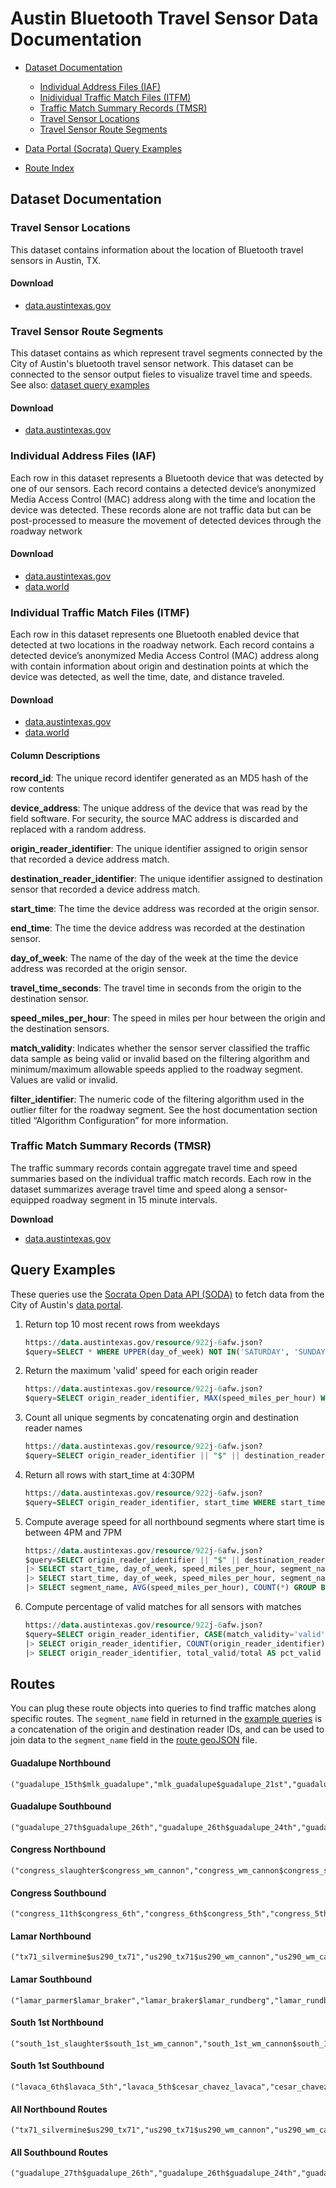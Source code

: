 # Austin Bluetooth Travel Sensor Data Documentation

 * [Dataset Documentation](#dataset-documentation)
    * [Individual Address Files (IAF)](#individual-address-files-iaf)
    * [Inidividual Traffic Match Files (ITFM)](#individual-traffic-match-files-itmf)
    * [Traffic Match Summary Records (TMSR)](#traffic-match-summary-records-tmsr)
    * [Travel Sensor Locations](#travel-sensor-locations)
    * [Travel Sensor Route Segments](#travel-sensor-route-segments)

 * [Data Portal (Socrata) Query Examples](#query-examples)
 * [Route Index](#routes)

## Dataset Documentation

### Travel Sensor Locations

This dataset contains information about the location of Bluetooth travel sensors in Austin, TX.

#### Download

 - [data.austintexas.gov](https://data.austintexas.gov/dataset/Travel-Sensors/6yd9-yz29)

### Travel Sensor Route Segments

This dataset contains as which represent travel segments connected by the City of Austin's bluetooth travel sensor network. This dataset can be connected to the sensor output fieles to visualize travel time and speeds. See also: 
[dataset query examples](#query-examples)

#### Download

 - [data.austintexas.gov](https://data.austintexas.gov/dataset/Bluetooth-Travel-Sensors-Routes/itsd-rizg)

### Individual Address Files (IAF)

Each row in this dataset represents a Bluetooth device that was detected by one of our sensors. Each record contains a detected device’s anonymized Media Access Control (MAC) address along with the time and location the device was detected. These records alone are not traffic data but can be post-processed to measure the movement of detected devices through the roadway network

#### Download

 - [data.austintexas.gov](https://data.austintexas.gov/dataset/Bluetooth-Travel-Sensors-Individual-Addresses/qnpj-zrb9/data)
 - [data.world](https://data.world/ctr/atd-awam-iaf)

### Individual Traffic Match Files (ITMF)

Each row in this dataset represents one Bluetooth enabled device that detected at two locations in the roadway network. Each record contains a detected device’s anonymized Media Access Control (MAC) address along with contain information about origin and destination points at which the device was detected, as well the time, date, and distance traveled.

#### Download

 - [data.austintexas.gov]( https://data.austintexas.gov/dataset/Bluetooth-Travel-Sensors-Individual-Traffic-Matche/x44q-icha/data)
 - [data.world](https://data.world/ctr/atd-awam-itmf)

#### Column Descriptions

**record_id**: The unique record identifer generated as an MD5 hash of the row contents

**device_address**: The unique address of the device that was read by the field software. For security, the source MAC address is discarded and replaced with a random address.

**origin_reader_identifier**: The unique identifier assigned to origin sensor that recorded a device address match.

**destination_reader_identifier**: The unique identifier assigned to destination sensor that recorded a device address match.

**start_time**: The time the device address was recorded at the origin sensor.

**end_time**: The time the device address was recorded at the destination sensor.

**day_of_week**: The name of the day of the week at the time the device address was recorded at the origin sensor. 

**travel_time_seconds**: The travel time in seconds from the origin to the destination sensor.

**speed_miles_per_hour**: The speed in miles per hour between the origin and the destination sensors.

**match_validity**: Indicates whether the sensor server classified the traffic data sample as being valid or invalid based on the filtering algorithm and minimum/maximum allowable speeds applied to the roadway segment. Values are valid or invalid.

**filter_identifier**: The numeric code of the filtering algorithm used in the outlier filter for the roadway segment. See the host documentation section titled “Algorithm Configuration” for more information.

### Traffic Match Summary Records (TMSR)

The traffic summary records contain aggregate travel time and speed summaries based on the individual traffic match records. Each row in the dataset summarizes average travel time and speed along a sensor-equipped roadway segment in 15 minute intervals.

**Download**
 - [data.austintexas.gov](https://data.austintexas.gov/dataset/Bluetooth-Travel-Sensors-Match-Summary-Records/v7zg-5jg9)

## Query Examples
These queries use the [Socrata Open Data API (SODA)](https://dev.socrata.com/consumers/getting-started.html) to fetch data from the City of Austin's [data portal](http://data.austinetxas.gov).

1. Return top 10 most recent rows from weekdays 
    ```sql
    https://data.austintexas.gov/resource/922j-6afw.json?
    $query=SELECT * WHERE UPPER(day_of_week) NOT IN('SATURDAY', 'SUNDAY') ORDER BY start_time DESC LIMIT 10
    ```
    
2. Return the maximum 'valid' speed for each origin reader
    ```sql
    https://data.austintexas.gov/resource/922j-6afw.json?
    $query=SELECT origin_reader_identifier, MAX(speed_miles_per_hour) WHERE match_validity='valid' GROUP BY origin_reader_identifier
    ```

3. Count all unique segments by concatenating orgin and destination reader names
    ```sql
    https://data.austintexas.gov/resource/922j-6afw.json?
    $query=SELECT origin_reader_identifier || "$" || destination_reader_identifier as segment_name, COUNT(segment_name) as count GROUP BY segment_name
    ```

4. Return all rows with start_time at 4:30PM
    ```sql
    https://data.austintexas.gov/resource/922j-6afw.json?
    $query=SELECT origin_reader_identifier, start_time WHERE start_time LIKE('%25T16:30%25')
    ```

5. Compute average speed for all northbound segments where start time is between 4PM and 7PM
    ```sql
    https://data.austintexas.gov/resource/922j-6afw.json?
    $query=SELECT origin_reader_identifier || "$" || destination_reader_identifier as segment_name, start_time, day_of_week, speed_miles_per_hour WHERE match_validity='valid' AND segment_name in ("tx71_silvermine$us290_tx71","us290_tx71$us290_wm_cannon","us290_wm_cannon$lamar_panther","lamar_panther$Lamar_and_Manchca_Barton_skyway","Lamar_and_Manchca_Barton_skyway$Lamar_Blue_Bonnet","Lamar_Blue_Bonnet$lamar_oltorf","lamar_oltorf$lamar_lamar_square","lamar_lamar_square$lamar_barton_springs","lamar_barton_springs$lamar_riverside","lamar_riverside$lamar_5th","lamar_5th$lamar_6th","lamar_6th$lamar_12th","lamar_12th$lamar_mlk","lamar_mlk$lamar_24th","lamar_24th$lamar_29th","lamar_29th$lamar_38th","lamar_38th$lamar_45th","lamar_45th$lamar_51st","lamar_51st$lamar_koenig","lamar_koenig$lamar_airport","lamar_airport$lamar_morrow","lamar_morrow$lamar_payton_gin","lamar_payton_gin$lamar_rundberg","lamar_rundberg$lamar_braker","lamar_braker$lamar_parmer","congress_slaughter$congress_wm_cannon","congress_wm_cannon$congress_stassney","congress_stassney$congress_benwhite","congress_benwhite$congress_oltorf","congress_oltorf$congress_elizabeth","congress_elizabeth$riverside_congress","riverside_congress$congress_cesar_chavez","congress_cesar_chavez$congress_5th","congress_5th$congress_6th","congress_6th$congress_11th","guadalupe_15th$mlk_guadalupe","mlk_guadalupe$guadalupe_21st","guadalupe_21st$guadalupe_24th","guadalupe_24th$guadalupe_26th","guadalupe_26th$guadalupe_27th","south_1st_slaughter$south_1st_wm_cannon","south_1st_wm_cannon$south_1st_stassney","south_1st_stassney$south_1st_st_elmo","south_1st_st_elmo$south_1st_benwhite","south_1st_benwhite$south_1st_oltorf","south_1st_oltorf$south_1st_barton_spring","south_1st_barton_spring$cesar_chavez_lavaca","cesar_chavez_lavaca$lavaca_5th","lavaca_5th$lavaca_6th")
    |> SELECT start_time, day_of_week, speed_miles_per_hour, segment_name where UPPER(day_of_week) NOT IN('SATURDAY', 'SUNDAY')
    |> SELECT start_time, day_of_week, speed_miles_per_hour, segment_name WHERE start_time LIKE('%25T16:%25')  OR start_time LIKE('%25T17:%25') OR start_time LIKE('%25T18:%25') 
    |> SELECT segment_name, AVG(speed_miles_per_hour), COUNT(*) GROUP BY segment_name
    ```

6. Compute percentage of valid matches for all sensors with matches
    ```sql
    https://data.austintexas.gov/resource/922j-6afw.json?
    $query=SELECT origin_reader_identifier, CASE(match_validity='valid', 1, true, 0) AS valid
    |> SELECT origin_reader_identifier, COUNT(origin_reader_identifier) AS total, SUM(valid) AS total_valid GROUP BY origin_reader_identifier
    |> SELECT origin_reader_identifier, total_valid/total AS pct_valid ORDER BY pct_valid ASC
    ```

## Routes
You can plug these route objects into queries to find traffic matches along specific routes. The `segment_name` field in returned in the [example queries](#query-examples) is a concatenation of the origin and destination reader IDs, and can be used to join data to the `segment_name` field in the [route geoJSON](http://github.com/cityofaustin/hack-the-traffic/mapping_workshop/data/austin_bt_routes.csv) file.

#### Guadalupe Northbound
```
("guadalupe_15th$mlk_guadalupe","mlk_guadalupe$guadalupe_21st","guadalupe_21st$guadalupe_24th","guadalupe_24th$guadalupe_26th","guadalupe_26th$guadalupe_27th")
```

#### Guadalupe Southbound
```
("guadalupe_27th$guadalupe_26th","guadalupe_26th$guadalupe_24th","guadalupe_24th$guadalupe_21st","guadalupe_21st$mlk_guadalupe","mlk_guadalupe$guadalupe_15th")
```

#### Congress Northbound
```
("congress_slaughter$congress_wm_cannon","congress_wm_cannon$congress_stassney","congress_stassney$congress_benwhite","congress_benwhite$congress_oltorf","congress_oltorf$congress_elizabeth","congress_elizabeth$riverside_congress","riverside_congress$congress_cesar_chavez","congress_cesar_chavez$congress_5th","congress_5th$congress_6th","congress_6th$congress_11th")
```

#### Congress Southbound
```
("congress_11th$congress_6th","congress_6th$congress_5th","congress_5th$congress_cesar_chavez","congress_cesar_chavez$riverside_congress","riverside_congress$congress_elizabeth","congress_elizabeth$congress_oltorf","congress_oltorf$congress_benwhite","congress_benwhite$congress_stassney","congress_stassney$congress_wm_cannon","congress_wm_cannon$congress_slaughter")
```

#### Lamar Northbound
```
("tx71_silvermine$us290_tx71","us290_tx71$us290_wm_cannon","us290_wm_cannon$lamar_panther","lamar_panther$Lamar_and_Manchca_Barton_skyway","Lamar_and_Manchca_Barton_skyway$Lamar_Blue_Bonnet","Lamar_Blue_Bonnet$lamar_oltorf","lamar_oltorf$lamar_lamar_square","lamar_lamar_square$lamar_barton_springs","lamar_barton_springs$lamar_riverside","lamar_riverside$lamar_5th","lamar_5th$lamar_6th","lamar_6th$lamar_12th","lamar_12th$lamar_mlk","lamar_mlk$lamar_24th","lamar_24th$lamar_29th","lamar_29th$lamar_38th","lamar_38th$lamar_45th","lamar_45th$lamar_51st","lamar_51st$lamar_koenig","lamar_koenig$lamar_airport","lamar_airport$lamar_morrow","lamar_morrow$lamar_payton_gin","lamar_payton_gin$lamar_rundberg","lamar_rundberg$lamar_braker","lamar_braker$lamar_parmer")
```

#### Lamar Southbound
```
("lamar_parmer$lamar_braker","lamar_braker$lamar_rundberg","lamar_rundberg$lamar_payton_gin","lamar_payton_gin$lamar_morrow","lamar_morrow$lamar_airport","lamar_airport$lamar_koenig","lamar_koenig$lamar_51st","lamar_51st$lamar_45th","lamar_45th$lamar_38th","lamar_38th$lamar_29th","lamar_29th$lamar_24th","lamar_24th$lamar_mlk","lamar_mlk$lamar_12th","lamar_12th$lamar_6th","lamar_6th$lamar_5th","lamar_5th$lamar_riverside","lamar_riverside$lamar_barton_springs","lamar_barton_springs$lamar_lamar_square","lamar_lamar_square$lamar_oltorf","lamar_oltorf$Lamar_Blue_Bonnet","Lamar_Blue_Bonnet$Lamar_and_Manchca_Barton_skyway","Lamar_and_Manchca_Barton_skyway$lamar_panther","lamar_panther$us290_wm_cannon","us290_wm_cannon$us290_tx71","us290_tx71$tx71_silvermine")
```

#### South 1st Northbound
```
("south_1st_slaughter$south_1st_wm_cannon","south_1st_wm_cannon$south_1st_stassney","south_1st_stassney$south_1st_st_elmo","south_1st_st_elmo$south_1st_benwhite","south_1st_benwhite$south_1st_oltorf","south_1st_oltorf$south_1st_barton_spring","south_1st_barton_spring$cesar_chavez_lavaca","cesar_chavez_lavaca$lavaca_5th","lavaca_5th$lavaca_6th")
```

#### South 1st Southbound
```
("lavaca_6th$lavaca_5th","lavaca_5th$cesar_chavez_lavaca","cesar_chavez_lavaca$south_1st_barton_spring","south_1st_barton_spring$south_1st_oltorf","south_1st_oltorf$south_1st_benwhite","south_1st_benwhite$south_1st_st_elmo","south_1st_st_elmo$south_1st_stassney","south_1st_stassney$south_1st_wm_cannon","south_1st_wm_cannon$south_1st_slaughter")
```

#### All Northbound Routes
```
("tx71_silvermine$us290_tx71","us290_tx71$us290_wm_cannon","us290_wm_cannon$lamar_panther","lamar_panther$Lamar_and_Manchca_Barton_skyway","Lamar_and_Manchca_Barton_skyway$Lamar_Blue_Bonnet","Lamar_Blue_Bonnet$lamar_oltorf","lamar_oltorf$lamar_lamar_square","lamar_lamar_square$lamar_barton_springs","lamar_barton_springs$lamar_riverside","lamar_riverside$lamar_5th","lamar_5th$lamar_6th","lamar_6th$lamar_12th","lamar_12th$lamar_mlk","lamar_mlk$lamar_24th","lamar_24th$lamar_29th","lamar_29th$lamar_38th","lamar_38th$lamar_45th","lamar_45th$lamar_51st","lamar_51st$lamar_koenig","lamar_koenig$lamar_airport","lamar_airport$lamar_morrow","lamar_morrow$lamar_payton_gin","lamar_payton_gin$lamar_rundberg","lamar_rundberg$lamar_braker","lamar_braker$lamar_parmer","congress_slaughter$congress_wm_cannon","congress_wm_cannon$congress_stassney","congress_stassney$congress_benwhite","congress_benwhite$congress_oltorf","congress_oltorf$congress_elizabeth","congress_elizabeth$riverside_congress","riverside_congress$congress_cesar_chavez","congress_cesar_chavez$congress_5th","congress_5th$congress_6th","congress_6th$congress_11th","guadalupe_15th$mlk_guadalupe","mlk_guadalupe$guadalupe_21st","guadalupe_21st$guadalupe_24th","guadalupe_24th$guadalupe_26th","guadalupe_26th$guadalupe_27th","south_1st_slaughter$south_1st_wm_cannon","south_1st_wm_cannon$south_1st_stassney","south_1st_stassney$south_1st_st_elmo","south_1st_st_elmo$south_1st_benwhite","south_1st_benwhite$south_1st_oltorf","south_1st_oltorf$south_1st_barton_spring","south_1st_barton_spring$cesar_chavez_lavaca","cesar_chavez_lavaca$lavaca_5th","lavaca_5th$lavaca_6th")
```

#### All Southbound Routes
```
("guadalupe_27th$guadalupe_26th","guadalupe_26th$guadalupe_24th","guadalupe_24th$guadalupe_21st","guadalupe_21st$mlk_guadalupe","mlk_guadalupe$guadalupe_15th","congress_11th$congress_6th","congress_6th$congress_5th","congress_5th$congress_cesar_chavez","congress_cesar_chavez$riverside_congress","riverside_congress$congress_elizabeth","congress_elizabeth$congress_oltorf","congress_oltorf$congress_benwhite","congress_benwhite$congress_stassney","congress_stassney$congress_wm_cannon","congress_wm_cannon$congress_slaughter","lamar_parmer$lamar_braker","lamar_braker$lamar_rundberg","lamar_rundberg$lamar_payton_gin","lamar_payton_gin$lamar_morrow","lamar_morrow$lamar_airport","lamar_airport$lamar_koenig","lamar_koenig$lamar_51st","lamar_51st$lamar_45th","lamar_45th$lamar_38th","lamar_38th$lamar_29th","lamar_29th$lamar_24th","lamar_24th$lamar_mlk","lamar_mlk$lamar_12th","lamar_12th$lamar_6th","lamar_6th$lamar_5th","lamar_5th$lamar_riverside","lamar_riverside$lamar_barton_springs","lamar_barton_springs$lamar_lamar_square","lamar_lamar_square$lamar_oltorf","lamar_oltorf$Lamar_Blue_Bonnet","Lamar_Blue_Bonnet$Lamar_and_Manchca_Barton_skyway","Lamar_and_Manchca_Barton_skyway$lamar_panther","lamar_panther$us290_wm_cannon","us290_wm_cannon$us290_tx71","us290_tx71$tx71_silvermine","lavaca_6th$lavaca_5th","lavaca_5th$cesar_chavez_lavaca","cesar_chavez_lavaca$south_1st_barton_spring","south_1st_barton_spring$south_1st_oltorf","south_1st_oltorf$south_1st_benwhite","south_1st_benwhite$south_1st_st_elmo","south_1st_st_elmo$south_1st_stassney","south_1st_stassney$south_1st_wm_cannon","south_1st_wm_cannon$south_1st_slaughter")
```
